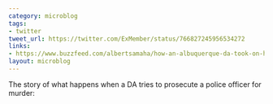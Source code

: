 ```yaml
---
category: microblog
tags:
- twitter
tweet_url: https://twitter.com/ExMember/status/766827245956534272
links:
- https://www.buzzfeed.com/albertsamaha/how-an-albuquerque-da-took-on-her-own-police-department-and
layout: microblog
---
```

The story of what happens when a DA tries to prosecute a police officer for murder:
